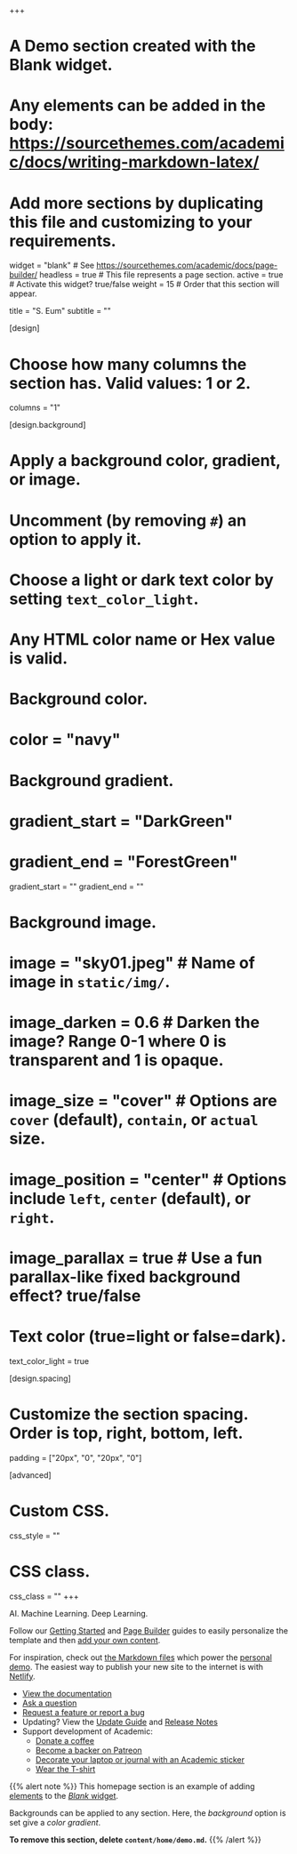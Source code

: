 +++
# A Demo section created with the Blank widget.
# Any elements can be added in the body: https://sourcethemes.com/academic/docs/writing-markdown-latex/
# Add more sections by duplicating this file and customizing to your requirements.

widget = "blank"  # See https://sourcethemes.com/academic/docs/page-builder/
headless = true  # This file represents a page section.
active = true  # Activate this widget? true/false
weight = 15  # Order that this section will appear.

title = "S. Eum"
subtitle = ""

[design]
  # Choose how many columns the section has. Valid values: 1 or 2.
  columns = "1"

[design.background]
  # Apply a background color, gradient, or image.
  #   Uncomment (by removing `#`) an option to apply it.
  #   Choose a light or dark text color by setting `text_color_light`.
  #   Any HTML color name or Hex value is valid.

  # Background color.
  # color = "navy"
  
  # Background gradient.
  # gradient_start = "DarkGreen"
  # gradient_end = "ForestGreen"
  gradient_start = ""
  gradient_end = ""
  
  # Background image.
  # image = "sky01.jpeg"  # Name of image in `static/img/`.
  # image_darken = 0.6  # Darken the image? Range 0-1 where 0 is transparent and 1 is opaque.
  # image_size = "cover"  #  Options are `cover` (default), `contain`, or `actual` size.
  # image_position = "center"  # Options include `left`, `center` (default), or `right`.
  # image_parallax = true  # Use a fun parallax-like fixed background effect? true/false
  
  # Text color (true=light or false=dark).
  text_color_light = true

[design.spacing]
  # Customize the section spacing. Order is top, right, bottom, left.
  padding = ["20px", "0", "20px", "0"]

[advanced]
 # Custom CSS. 
 css_style = ""
 
 # CSS class.
 css_class = ""
+++

AI. Machine Learning. Deep Learning.

Follow our [Getting Started](https://sourcethemes.com/academic/docs/get-started/) and [Page Builder](https://sourcethemes.com/academic/docs/widgets/) guides to easily personalize the template and then [add your own content](https://sourcethemes.com/academic/docs/managing-content/).

For inspiration, check out [the Markdown files](https://sourcethemes.com/academic/docs/install/#demo-content) which power the [personal demo](https://academic-demo.netlify.com/). The easiest way to publish your new site to the internet is with [Netlify](https://sourcethemes.com/academic/docs/deployment/).

- [View the documentation](https://sourcethemes.com/academic/docs/)
- [Ask a question](http://discuss.gohugo.io/)
- [Request a feature or report a bug](https://github.com/gcushen/hugo-academic/issues)
- Updating? View the [Update Guide](https://sourcethemes.com/academic/docs/update/) and [Release Notes](https://sourcethemes.com/academic/updates/)
- Support development of Academic:
  - [Donate a coffee](https://paypal.me/cushen)
  - [Become a backer on Patreon](https://www.patreon.com/cushen)
  - [Decorate your laptop or journal with an Academic sticker](https://www.redbubble.com/people/neutreno/works/34387919-academic)
  - [Wear the T-shirt](https://academic.threadless.com/)

{{% alert note %}}
This homepage section is an example of adding [elements](https://sourcethemes.com/academic/docs/writing-markdown-latex/) to the [*Blank* widget](https://sourcethemes.com/academic/docs/widgets/).

Backgrounds can be applied to any section. Here, the *background* option is set give a *color gradient*.

**To remove this section, delete `content/home/demo.md`.**
{{% /alert %}}
